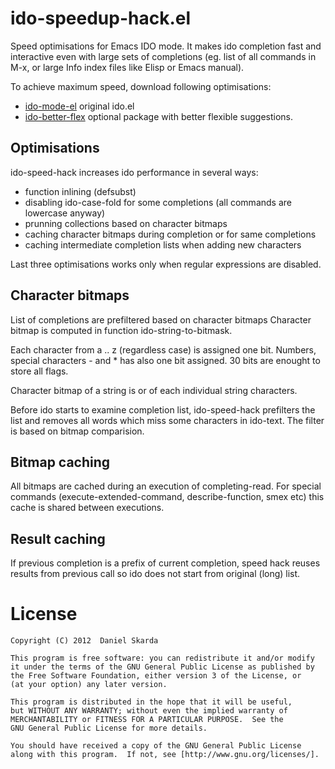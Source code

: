 ido-speedup-hack.el
===================

Speed optimisations for Emacs IDO mode. It makes ido completion fast
and interactive even with large sets of completions (eg. list of all
commands in M-x, or large Info index files like Elisp or Emacs
manual).

To achieve maximum speed, download following optimisations:

* [ido-mode-el][] original ido.el 
* [ido-better-flex][] optional package with better flexible suggestions.

Optimisations
-------------
ido-speed-hack increases ido performance in several ways:

* function inlining (defsubst)
* disabling ido-case-fold for some completions (all commands are lowercase anyway)
* prunning collections based on character bitmaps
* caching character bitmaps during completion or for same completions
* caching intermediate completion lists when adding new characters

Last three optimisations works only when regular expressions are disabled.

Character bitmaps
-----------------
List of completions are prefiltered based on character bitmaps
Character bitmap is computed in function ido-string-to-bitmask. 

Each character from a .. z (regardless case) is assigned one bit.
Numbers, special characters - and * has also one bit assigned. 30 bits
are enought to store all flags.

Character bitmap of a string is or of each individual string
characters. 

Before ido starts to examine completion list, ido-speed-hack
prefilters the list and removes all words which miss some characters
in ido-text. The filter is based on bitmap comparision.

Bitmap caching
--------------
All bitmaps are cached during an execution of completing-read. 
For special commands (execute-extended-command, describe-function,
smex etc) this cache is shared between executions.

Result caching
--------------
If previous completion is a prefix of current completion, speed hack
reuses results from previous call so ido does not start from original
(long) list.

License
=======

    Copyright (C) 2012  Daniel Skarda
    
    This program is free software: you can redistribute it and/or modify
    it under the terms of the GNU General Public License as published by
    the Free Software Foundation, either version 3 of the License, or
    (at your option) any later version.
    
    This program is distributed in the hope that it will be useful,
    but WITHOUT ANY WARRANTY; without even the implied warranty of
    MERCHANTABILITY or FITNESS FOR A PARTICULAR PURPOSE.  See the
    GNU General Public License for more details.
    
    You should have received a copy of the GNU General Public License
    along with this program.  If not, see [http://www.gnu.org/licenses/].

[ido-mode-el]: https://github.com/orfelyus/ido-mode-el
[ido-better-flex]: https://github.com/orfelyus/ido-better-flex
